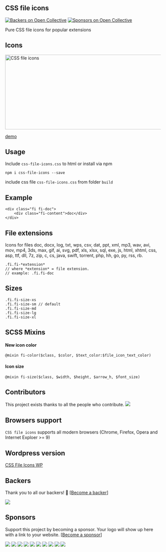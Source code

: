 ## CSS file icons
[![Backers on Open Collective](https://opencollective.com/CSS-file-icons/backers/badge.svg)](#backers)
 [![Sponsors on Open Collective](https://opencollective.com/CSS-file-icons/sponsors/badge.svg)](#sponsors)

Pure CSS file icons for popular extensions

## Icons
[<img src="https://raw.githubusercontent.com/colorswall/CSS-file-icons/master/src/images/icons.png" alt="CSS file icons" data-canonical-src="https://raw.githubusercontent.com/colorswall/CSS-file-icons/master/src/images/icons.png" width="721" height="241" />](https://colorswall.github.io/CSS-file-icons/)

[demo](https://colorswall.github.io/CSS-file-icons/)

## Usage
Include `css-file-icons.css` to html or install via npm
```
npm i css-file-icons --save
```
include css file `css-file-icons.css` from folder `build`

## Example
```
<div class="fi fi-doc">
    <div class="fi-content">doc</div>
</div>
```

## File extensions
 Icons for files doc, docx, log, txt, wps, csv, dat, ppt, xml, mp3, wav, avi, mov, mp4, 3ds, max, gif, ai, svg, pdf, xls, xlsx, sql, exe, js, html, xhtml, css, asp, ttf, dll, 7z, zip, c, cs, java, swift, torrent, php, hh, go, py, rss, rb.

 ```
 .fi.fi-*extension*
 // where *extension* = file extension.
 // example: .fi.fi-doc
 ```

## Sizes
 ```
.fi.fi-size-xs
.fi.fi-size-sm // default
.fi.fi-size-md
.fi.fi-size-lg
.fi.fi-size-xl
 ```

## SCSS Mixins
#### New icon color
```
@mixin fi-color($class, $color, $text_color:$file_icon_text_color)
```
#### Icon size
```
@mixin fi-size($class, $width, $height, $arrow_h, $font_size)
```

## Contributors

This project exists thanks to all the people who contribute.
<a href="https://github.com/colorswall/CSS-file-icons/graphs/contributors"><img src="https://opencollective.com/CSS-file-icons/contributors.svg?width=890&button=false" /></a>

## Browsers support
`CSS file icons` supports all modern browsers (Chrome, Firefox, Opera and Internet Exploer >= 9)

## Wordpress version
[CSS File Icons WP](https://github.com/colorswall/CSS-file-icons-wp)

## Backers

Thank you to all our backers! 🙏 [[Become a backer](https://opencollective.com/CSS-file-icons#backer)]

<a href="https://opencollective.com/CSS-file-icons#backers" target="_blank"><img src="https://opencollective.com/CSS-file-icons/backers.svg?width=890"></a>

## Sponsors

Support this project by becoming a sponsor. Your logo will show up here with a link to your website. [[Become a sponsor](https://opencollective.com/CSS-file-icons#sponsor)]

<a href="https://opencollective.com/CSS-file-icons/sponsor/0/website" target="_blank"><img src="https://opencollective.com/CSS-file-icons/sponsor/0/avatar.svg"></a>
<a href="https://opencollective.com/CSS-file-icons/sponsor/1/website" target="_blank"><img src="https://opencollective.com/CSS-file-icons/sponsor/1/avatar.svg"></a>
<a href="https://opencollective.com/CSS-file-icons/sponsor/2/website" target="_blank"><img src="https://opencollective.com/CSS-file-icons/sponsor/2/avatar.svg"></a>
<a href="https://opencollective.com/CSS-file-icons/sponsor/3/website" target="_blank"><img src="https://opencollective.com/CSS-file-icons/sponsor/3/avatar.svg"></a>
<a href="https://opencollective.com/CSS-file-icons/sponsor/4/website" target="_blank"><img src="https://opencollective.com/CSS-file-icons/sponsor/4/avatar.svg"></a>
<a href="https://opencollective.com/CSS-file-icons/sponsor/5/website" target="_blank"><img src="https://opencollective.com/CSS-file-icons/sponsor/5/avatar.svg"></a>
<a href="https://opencollective.com/CSS-file-icons/sponsor/6/website" target="_blank"><img src="https://opencollective.com/CSS-file-icons/sponsor/6/avatar.svg"></a>
<a href="https://opencollective.com/CSS-file-icons/sponsor/7/website" target="_blank"><img src="https://opencollective.com/CSS-file-icons/sponsor/7/avatar.svg"></a>
<a href="https://opencollective.com/CSS-file-icons/sponsor/8/website" target="_blank"><img src="https://opencollective.com/CSS-file-icons/sponsor/8/avatar.svg"></a>
<a href="https://opencollective.com/CSS-file-icons/sponsor/9/website" target="_blank"><img src="https://opencollective.com/CSS-file-icons/sponsor/9/avatar.svg"></a>


